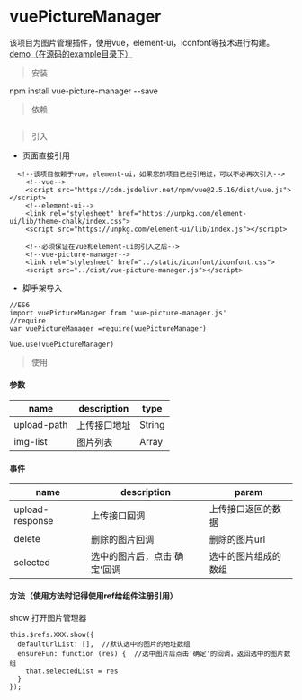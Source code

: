 # vuePictureManager
该项目为图片管理插件，使用vue，element-ui，iconfont等技术进行构建。
[demo（在源码的example目录下）](https://trubasa.github.io/vuePictureManager/example/index.html)

> 安装

npm install vue-picture-manager --save

> 依赖

```$xslt

```

> 引入

- 页面直接引用
```
  <!--该项目依赖于vue，element-ui，如果您的项目已经引用过，可以不必再次引入-->
    <!--vue-->
    <script src="https://cdn.jsdelivr.net/npm/vue@2.5.16/dist/vue.js"></script>
    <!--element-ui-->
    <link rel="stylesheet" href="https://unpkg.com/element-ui/lib/theme-chalk/index.css">
    <script src="https://unpkg.com/element-ui/lib/index.js"></script>
    
    <!--必须保证在vue和element-ui的引入之后-->
    <!--vue-picture-manager-->
    <link rel="stylesheet" href="../static/iconfont/iconfont.css">
    <script src="../dist/vue-picture-manager.js"></script>
 ```

- 脚手架导入
```$xslt
//ES6
import vuePictureManager from 'vue-picture-manager.js'
//require
var vuePictureManager =require(vuePictureManager)

Vue.use(vuePictureManager)

```

> 使用

#### 参数

name | description | type 
--- | --- | ---
upload-path | 上传接口地址 | String
img-list | 图片列表 | Array

#### 事件

name | description | param 
--- | --- | ---
upload-response| 上传接口回调 | 上传接口返回的数据
delete | 删除的图片回调 | 删除的图片url
selected | 选中的图片后，点击'确定'回调 | 选中的图片组成的数组

#### 方法（使用方法时记得使用ref给组件注册引用）

show 打开图片管理器
```$xslt
this.$refs.XXX.show({
  defaultUrlList: [],  //默认选中的图片的地址数组
  ensureFun: function (res) {  //选中图片后点击'确定'的回调，返回选中的图片数组
    that.selectedList = res  
  }
});
```


